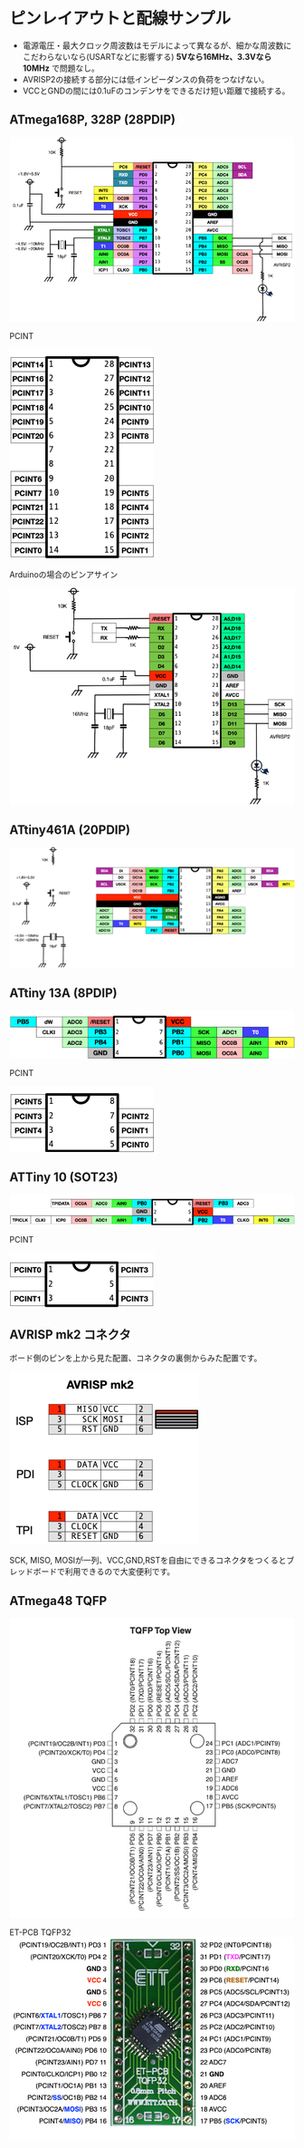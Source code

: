 # ピンレイアウトと配線サンプル

* 電源電圧・最大クロック周波数はモデルによって異なるが、細かな周波数にこだわらないなら(USARTなどに影響する) **5Vなら16MHz、3.3Vなら10MHz** で問題なし。
* AVRISP2の接続する部分には低インピーダンスの負荷をつなげない。
* VCCとGNDの間には0.1uFのコンデンサをできるだけ短い距離で接続する。

## ATmega168P, 328P (28PDIP)
![ATmega328P-1](../images/ATmega328P-1.png)

PCINT

![ATmega328P-2](../images/ATmega328P-2.png)

Arduinoの場合のピンアサイン

![ATmega328P-3](../images/ATmega328P-3.png)

## ATtiny461A (20PDIP)
![ATtiny461A.png](../images/ATtiny461A.png)

## ATtiny 13A (8PDIP)
![ATtiny13A-1.png](../images/ATtiny13A-1.png)

PCINT

![ATtiny13A-2.png](../images/ATtiny13A-2.png)

## ATTiny 10 (SOT23)
![ATtiny10-1.png](../images/ATtiny10-1.png)

PCINT

![ATtiny10-2.png](../images/ATtiny10-2.png)

## AVRISP mk2 コネクタ
ボード側のピンを上から見た配置、コネクタの裏側からみた配置です。

![AVRISP2.png](../images/AVRISP2.png)

SCK, MISO, MOSIが一列、VCC,GND,RSTを自由にできるコネクタをつくるとブレッドボードで利用できるので大変便利です。

## ATmega48 TQFP
![ATmega48-1.png](../images/ATmega48-1.png)

ET-PCB TQFP32
![ATmega48-2.png](../images/ATmega48-2.png)

